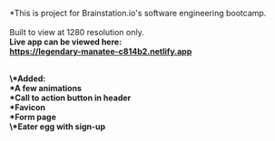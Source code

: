 \*This is project for Brainstation.io's software engineering bootcamp.<br>
<br>
Built to view at 1280 resolution only.
<br>
<b>Live app can be viewed here:<b><br>
https://legendary-manatee-c814b2.netlify.app
<br>

<br>
\*Added:<br>
*A few animations<br>
*Call to action button in header<br>
*Favicon<br>
*Form page<br>
\*Eater egg with sign-up<br>

